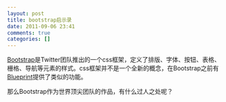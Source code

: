 ```yaml
---
layout: post
title: bootstrap启示录
date: 2011-09-06 23:41
comments: true
categories: []
---
```

<a href="http://twitter.github.com/bootstrap/">Bootstrap</a>是Twitter团队推出的一个css框架，定义了排版、字体、按钮、表格、栅格、导航等元素的样式。css框架并不是一个全新的概念，在Bootstrap之前有<a href="http://www.blueprintcss.org/">Blueprint</a>提供了类似的功能。

那么Bootstrap作为世界顶尖团队的作品，有什么过人之处呢？

&nbsp;
